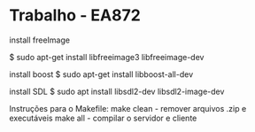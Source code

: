 # Trabalho - EA872

install freeImage

  $ sudo apt-get install libfreeimage3 libfreeimage-dev
  
install boost
  $ sudo apt-get install libboost-all-dev
  
install SDL
  $ sudo apt install libsdl2-dev libsdl2-image-dev 
  
 
Instruções para o Makefile:
 make clean - remover arquivos .zip e executáveis
 make all - compilar o servidor e cliente
